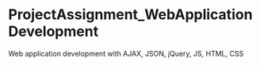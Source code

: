 # ProjectAssignment_WebApplicationDevelopment
Web application development with AJAX, JSON, jQuery, JS, HTML, CSS
